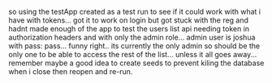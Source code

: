so using the testApp created as a test run to see if it could work with what i have with tokens... got it to work on login but got stuck with the reg and hadnt made enough of the app to test the users list api needing token in authorization headers and with only the admin role... admin user is joshua with pass: pass... funny right.. its currently the only admin so should be the only one to be able to access the rest of the list... unless it all goes away... remember maybe a good idea to create seeds to prevent kiling the database when i close then reopen and re-run.